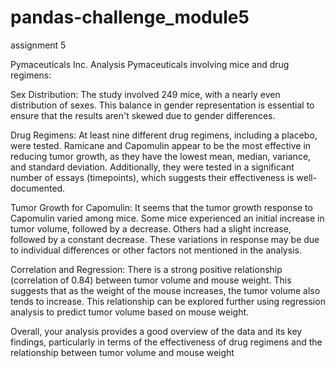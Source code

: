 # pandas-challenge_module5
assignment 5

 Pymaceuticals Inc.
Analysis
Pymaceuticals involving mice and drug regimens:

Sex Distribution: The study involved 249 mice, with a nearly even distribution of sexes. This balance in gender representation is essential to ensure that the results aren't skewed due to gender differences.

Drug Regimens: At least nine different drug regimens, including a placebo, were tested. Ramicane and Capomulin appear to be the most effective in reducing tumor growth, as they have the lowest mean, median, variance, and standard deviation. Additionally, they were tested in a significant number of essays (timepoints), which suggests their effectiveness is well-documented.

Tumor Growth for Capomulin: It seems that the tumor growth response to Capomulin varied among mice. Some mice experienced an initial increase in tumor volume, followed by a decrease. Others had a slight increase, followed by a constant decrease. These variations in response may be due to individual differences or other factors not mentioned in the analysis.

Correlation and Regression: There is a strong positive relationship (correlation of 0.84) between tumor volume and mouse weight. This suggests that as the weight of the mouse increases, the tumor volume also tends to increase. This relationship can be explored further using regression analysis to predict tumor volume based on mouse weight.

Overall, your analysis provides a good overview of the data and its key findings, particularly in terms of the effectiveness of drug regimens and the relationship between tumor volume and mouse weight
